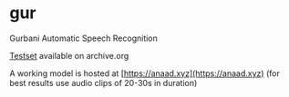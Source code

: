 # gur
Gurbani Automatic Speech Recognition

[Testset](https://archive.org/details/test.tar_202112) available on archive.org

A working model is hosted at [https://anaad.xyz](https://anaad.xyz) (for best results use audio clips of 20-30s in duration) 
